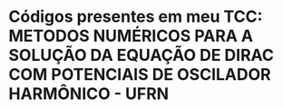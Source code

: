 # Códigos presentes em meu TCC: METODOS NUMÉRICOS PARA A SOLUÇÃO DA EQUAÇÃO DE DIRAC COM POTENCIAIS DE OSCILADOR HARMÔNICO - UFRN
